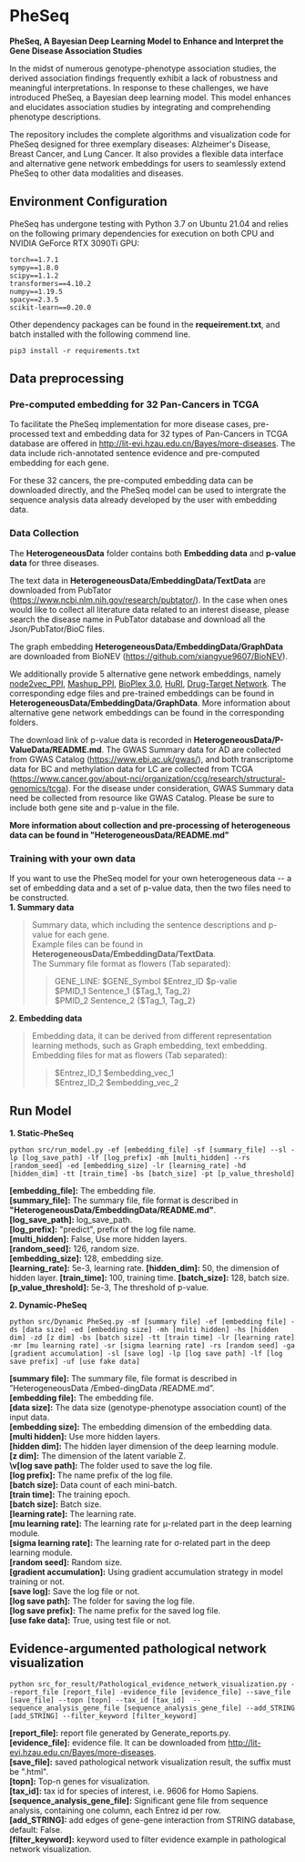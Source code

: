 # PheSeq
**PheSeq, A Bayesian Deep Learning Model to Enhance and Interpret the Gene Disease Association Studies**

In the midst of numerous genotype-phenotype association studies, the derived association findings frequently exhibit a lack of robustness and meaningful interpretations. In response to these challenges, we have introduced PheSeq, a Bayesian deep learning model. This model enhances and elucidates association studies by integrating and comprehending phenotype descriptions.

The repository includes the complete algorithms and visualization code for PheSeq designed for three exemplary diseases: Alzheimer's Disease, Breast Cancer, and Lung Cancer. It also provides a flexible data interface and alternative gene network embeddings for users to seamlessly extend PheSeq to other data modalities and diseases.

## Environment Configuration  
PheSeq has undergone testing with Python 3.7 on Ubuntu 21.04 and relies on the following primary dependencies for execution on both CPU and NVIDIA GeForce RTX 3090Ti GPU:

    torch==1.7.1
    sympy==1.8.0
    scipy==1.1.2
    transformers==4.10.2
    numpy==1.19.5
    spacy==2.3.5
    scikit-learn==0.20.0
    
Other dependency packages can be found in the **requeirement.txt**, and batch installed with the following commend line.  
 
    pip3 install -r requirements.txt


## Data preprocessing

### Pre-computed embedding for 32 Pan-Cancers in TCGA  
To facilitate the PheSeq implementation for more disease cases, pre-processed text and embedding data for 32 types of Pan-Cancers in TCGA database are offered in http://lit-evi.hzau.edu.cn/Bayes/more-diseases. The data include rich-annotated sentence evidence and pre-computed embedding for each gene.  

For these 32 cancers, the pre-computed embedding data can be downloaded directly, and the PheSeq model can be used to intergrate the sequence analysis data already developed by the user with embedding data.  


### Data Collection
The **HeterogeneousData** folder contains both **Embedding data** and **p-value data** for three diseases. 

The text data in **HeterogeneousData/EmbeddingData/TextData** are downloaded from PubTator (https://www.ncbi.nlm.nih.gov/research/pubtator/). In the case when ones would like to collect all literature data related to an interest disease, please search the disease name in PubTator database and download all the Json/PubTator/BioC files.

The graph embedding **HeterogeneousData/EmbeddingData/GraphData** are downloaded from BioNEV (https://github.com/xiangyue9607/BioNEV). 

We additionally provide 5 alternative gene network embeddings, namely [node2vec_PPI](https://github.com/xiangyue9607/BioNEV/tree/master/data/node2vec_PPI), [Mashup_PPI](https://github.com/xiangyue9607/BioNEV/tree/master/data/Mashup_PPI), [BioPlex 3.0](https://bioplex.hms.harvard.edu/interactions.php), [HuRI](http://www.interactome-atlas.org/download), [Drug-Target Network](https://www.nature.com/articles/nbt1338). The corresponding edge files and pre-trained embeddings can be found in **HeterogeneousData/EmbeddingData/GraphData**. More information about alternative gene network embeddings can be found in the corresponding folders.

The download link of p-value data is recorded in **HeterogeneousData/P-ValueData/README.md**. The GWAS Summary data for AD are collected from GWAS Catalog (https://www.ebi.ac.uk/gwas/), and both transcriptome data for BC and methylation data for LC are collected from TCGA (https://www.cancer.gov/about-nci/organization/ccg/research/structural-genomics/tcga). For the disease under consideration, GWAS Summary data need be collected from resource like GWAS Catalog. Please be sure to include both gene site and p-value in the file.

**More information about collection and pre-processing of heterogeneous data can be found in "HeterogeneousData/README.md"**

### Training with your own data  
If you want to use the PheSeq model for your own heterogeneous data -- a set of embedding data and a set of p-value data, then the two files need to be constructed.  
**1. Summary data**  
> Summary data, which including the sentence descriptions and p-value for each gene.  
> Example files can be found in **HeterogeneousData/EmbeddingData/TextData**.  
> The Summary file format as flowers (Tab separated):  
>> GENE_LINE:    $GENE_Symbol    $Entrez_ID  $p-valie  
>> $PMID_1 Sentence_1   {$Tag_1, Tag_2}  
>> $PMID_2 Sentence_2   {$Tag_1, Tag_2}   

**2. Embedding data**
> Embedding data, it can be derived from different representation learning methods, such as Graph embedding, text embedding.  
> Embedding files for mat as flowers (Tab separated):  
>> $Entrez_ID_1 $embedding_vec_1  
>> $Entrez_ID_2 $embedding_vec_2  

## Run Model
 
 **1. Static-PheSeq**
 
    python src/run_model.py -ef [embedding_file] -sf [summary_file] --sl -lp [log_save_path] -lf [log_prefix] -mh [multi_hidden] --rs [random_seed] -ed [embedding_size] -lr [learning_rate] -hd [hidden_dim] -tt [train_time] -bs [batch_size] -pt [p_value_threshold]
    
**\[embedding_file]:** The embedding file.  
**\[summary_file]:** The summary file, file format is described in **"HeterogeneousData/EmbeddingData/README.md"**.  
**\[log_save_path]:** log_save_path.    
**\[log_prefix]:**  "predict", prefix of the log file name.  
**\[multi_hidden]:** False, Use more hidden layers.   
**\[random_seed]:** 126, random size.   
**\[embedding_size]:** 128, embedding size.  
**\[learning_rate]:** 5e-3, learning rate. 
**\[hidden_dim]:** 50, the dimension of hidden layer. 
**\[train_time]:** 100, training time. 
**\[batch_size]:** 128, batch size.  
**\[p_value_threshold]:** 5e-3, The threshold of p-value.  


 **2. Dynamic-PheSeq**

    python src/Dynamic PheSeq.py -mf [summary file] -ef [embedding file] -ds [data size] -ed [embedding size] -mh [multi hidden] -hs [hidden dim] -zd [z dim] -bs [batch size] -tt [train time] -lr [learning rate] -mr [mu learning rate] -sr [sigma learning rate] -rs [random seed] -ga [gradient accumulation] -sl [save log] -lp [log save path] -lf [log save prefix] -uf [use fake data]
    

**\[summary file]:** The summary file, file format is described in ”HeterogeneousData /Embed-dingData /README.md”.  
**\[embedding file]:** The embedding file.   
**\[data size]:** The data size (genotype-phenotype association count) of the input data.   
**\[embedding size]:** The embedding dimension of the embedding data.   
**\[multi hidden]:** Use more hidden layers.   
**\[hidden dim]:** The hidden layer dimension of the deep learning module.   
**\[z dim]:** The dimension of the latent variable Z.      
**\v[log save path]:** The folder used to save the log file.   
**\[log prefix]:** The name prefix of the log file.   
**\[batch size]:** Data count of each mini-batch.   
**\[train time]:** The training epoch.   
**\[batch size]:** Batch size.   
**\[learning rate]:** The learning rate.   
**\[mu learning rate]:** The learning rate for μ-related part in the deep learning module.   
**\[sigma learning rate]:** The learning rate for σ-related part in the deep learning module.   
**\[random seed]:** Random size.   
**\[gradient accumulation]:** Using gradient accumulation strategy in model training or not.   
**\[save log]:** Save the log file or not.   
**\[log save path]:** The folder for saving the log file.   
**\[log save prefix]:** The name prefix for the saved log file.   
**\[use fake data]:** True, using test file or not.   



## Evidence-argumented pathological network visualization  

    python src_for_result/Pathological_evidence_network_visualization.py --report_file [report_file] -evidence_file [evidence_file] --save_file [save_file] --topn [topn] --tax_id [tax_id]  --sequence_analysis_gene_file [sequence_analysis_gene_file] --add_STRING [add_STRING] --filter_keyword [filter_keyword]
    
**\[report_file]:** report file generated by Generate_reports.py.     
**\[evidence_file]:** evidence file. It can be downloaded from http://lit-evi.hzau.edu.cn/Bayes/more-diseases.    
**\[save_file]:** saved pathological network visualization result, the suffix must be ".html".  
**\[topn]:** Top-n genes for visualization.   
**\[tax_id]:** tax id for species of interest, i.e. 9606 for Homo Sapiens.   
**\[sequence_analysis_gene_file]:** Significant gene file from sequence analysis, containing one column, each Entrez id per row.   
**\[add_STRING]:** add edges of gene-gene interaction from STRING database, default: False.   
**\[filter_keyword]:** keyword used to filter evidence example in pathological network visualization.  



